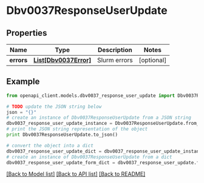 # Dbv0037ResponseUserUpdate


## Properties
Name | Type | Description | Notes
------------ | ------------- | ------------- | -------------
**errors** | [**List[Dbv0037Error]**](Dbv0037Error.md) | Slurm errors | [optional] 

## Example

```python
from openapi_client.models.dbv0037_response_user_update import Dbv0037ResponseUserUpdate

# TODO update the JSON string below
json = "{}"
# create an instance of Dbv0037ResponseUserUpdate from a JSON string
dbv0037_response_user_update_instance = Dbv0037ResponseUserUpdate.from_json(json)
# print the JSON string representation of the object
print Dbv0037ResponseUserUpdate.to_json()

# convert the object into a dict
dbv0037_response_user_update_dict = dbv0037_response_user_update_instance.to_dict()
# create an instance of Dbv0037ResponseUserUpdate from a dict
dbv0037_response_user_update_form_dict = dbv0037_response_user_update.from_dict(dbv0037_response_user_update_dict)
```
[[Back to Model list]](../README.md#documentation-for-models) [[Back to API list]](../README.md#documentation-for-api-endpoints) [[Back to README]](../README.md)



